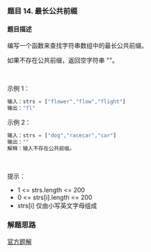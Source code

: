 ### 题目 14. 最长公共前缀
#### 题目描述
编写一个函数来查找字符串数组中的最长公共前缀。

如果不存在公共前缀，返回空字符串 ""。

 

示例 1：

```js
输入：strs = ["flower","flow","flight"]
输出："fl"
```
示例 2：

```js
输入：strs = ["dog","racecar","car"]
输出：""
解释：输入不存在公共前缀。
```
 

提示：

- 1 <= strs.length <= 200
- 0 <= strs[i].length <= 200
- strs[i] 仅由小写英文字母组成

### 解题思路
[官方题解](https://leetcode-cn.com/problems/longest-common-prefix/solution/zui-chang-gong-gong-qian-zhui-by-leetcode-solution/)